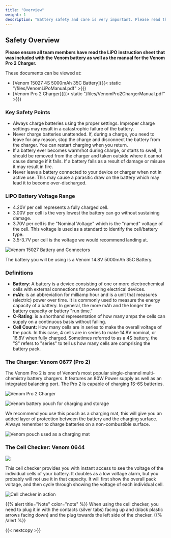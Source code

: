```yaml
---
title: "Overview"
weight: 1
description: "Battery safety and care is very important. Please read through these sections thoroughly before your initial flight test."
---
```


## Safety Overview

**Please ensure all team members have read the LiPO instruction sheet that was
included with the Venom battery as well as the manual for the Venom Pro 2 Charger.**

These documents can be viewed at:

- [Venom 15027 4S 5000mAh 35C Battery]({{< static "/files/VenomLiPoManual.pdf" >}})
- [Venom Pro 2 Charger]({{< static "/files/VenomPro2ChargerManual.pdf" >}})

### Key Safety Points

- Always charge batteries using the proper settings.
  Improper charge settings may result in a catastrophic failure of the battery.
- Never charge batteries unattended. If, during a charge, you need to leave for
  any reason, stop the charge and disconnect the battery from the charger.
  You can restart charging when you return.
- If a battery ever becomes warm/hot during charge, or starts to swell, it
  should be removed from the charger and taken outside where it cannot cause
  damage if it fails. If a battery fails as a result of damage or misuse it
  may result in fire.
- Never leave a battery connected to your device or charger when not in active use.
  This may cause a parasitic draw on the battery which may lead it
  to become over-discharged.

### LiPO Battery Voltage Range

- 4.20V per cell represents a fully charged cell.
- 3.00V per cell is the very lowest the battery can go without sustaining damage.
- 3.70V per cell is the "Nominal Voltage" which is the "named" voltage of the cell.
  This voltage is used as a standard to identify the cell/battery type.
- 3.5-3.7V per cell is the voltage we would recommend landing at.

![Venom 15027 Battery and Connectors](image3.jpg)

The battery you will be using is a Venom 14.8V 5000mAh 35C Battery.

### Definitions

- **Battery**: A battery is a device consisting of one or more electrochemical
  cells with external connections for powering electrical devices.
- **mAh**: is an abbreviation for milliamp hour and is a unit that measures
  (electric) power over time. It is commonly used to measure the energy capacity
  of a battery. In general, the more mAh and the longer the battery capacity or
  battery "run time."
- **C-Rating**: is a shorthand representation of how many amps the cells can
  supply on a continuous basis without failing.
- **Cell Count:** How many cells are in series to make the overall voltage of
  the pack. In this case, 4 cells are in series to make 14.8V nominal, or 16.8V
  when fully charged. Sometimes referred to as a 4S battery, the "S" refers to
  "series" to tell us how many cells are comprising the battery pack.

### The Charger: Venom 0677 (Pro 2)

The Venom Pro 2 is one of Venom’s most popular single-channel
multi-chemistry battery chargers. It features an 80W Power supply
as well as an integrated balancing port. The Pro 2 is capable of
charging 1S-6S batteries.

![Venom Pro 2 Charger](image4.jpg)

![Venom battery pouch for charging and storage](image1.jpg)

We recommend you use this pouch as a charging mat,
this will give you an added layer of protection between the battery and
the charging surface. Always remember to charge batteries on a
non-combustible surface.

![Venom pouch used as a charging mat](image5.jpg)

### The Cell Checker: Venom 0644

![](image6.jpg)

This cell checker provides you with instant access to see the voltage of the
individual cells of your battery. It doubles as a low voltage alarm, but you
probably will not use it in that capacity. It will first show the overall pack
voltage, and then cycle through showing the voltage of each individual cell.

![Cell checker in action](image2.jpg)

{{% alert title="Note" color="note" %}}
When using the cell checker, you need to plug it in with the contacts
(silver tabs) facing up and (black plastic arrows facing down)
and the plug towards the left side of the checker.
{{% /alert %}}

{{< nextcopy >}}